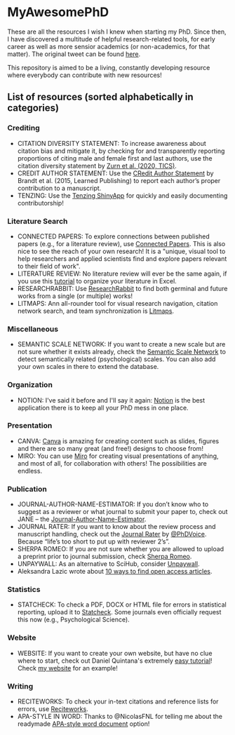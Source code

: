 # MyAwesomePhD

These are all the resources I wish I knew when starting my PhD. Since then, I have discovered a multitude of helpful research-related tools, for early career as well as more sensior academics (or non-academics, for that matter). The original tweet can be found [here](https://twitter.com/helenahhartmann/status/1473735195920633859).

This repository is aimed to be a living, constantly developing resource where everybody can contribute with new resources!

## List of resources (sorted alphabetically in categories)

### Crediting

- CITATION DIVERSITY STATEMENT: To increase awareness about citation bias and mitigate it, by checking for and transparently reporting proportions of citing male and female first and last authors, use the citation diversity statement by [Zurn et al. (2020, TICS)](https://pubmed.ncbi.nlm.nih.gov/32762966/).
- CREDIT AUTHOR STATEMENT: Use the [CRedit Author Statement](https://www.elsevier.com/authors/policies-and-guidelines/credit-author-statement) by Brandt et al. (2015, Learned Publishing) to report each author’s proper contribution to a manuscript.
- TENZING: Use the [Tenzing ShinyApp](https://rollercoaster.shinyapps.io/tenzing/) for quickly and easily documenting contributorship!

### Literature Search

- CONNECTED PAPERS: To explore connections between published papers (e.g., for a literature review), use [Connected Papers](https://www.connectedpapers.com/). This is also nice to see the reach of your own research! It is a "unique, visual tool to help researchers and applied scientists find and explore papers relevant to their field of work".
- LITERATURE REVIEW: No literature review will ever be the same again, if you use this [tutorial](https://twitter.com/SteMcQuilliam/status/1252241904810557448?s=20) to organize your literature in Excel.
- RESEARCHRABBIT: Use [ResearchRabbit](https://www.researchrabbit.ai/) to find both germinal and future works from a single (or multiple) works!
- LITMAPS: Ann all-rounder tool for visual research navigation, citation network search, and team synchronization is [Litmaps](https://www.litmaps.co/).

### Miscellaneous

- SEMANTIC SCALE NETWORK: If you want to create a new scale but are not sure whether it exists already, check the [Semantic Scale Network](rosenbusch.shinyapps.io/semantic_net/) to detect semantically related (psychological) scales. You can also add your own scales in there to extend the database.

### Organization

- NOTION: I've said it before and I'll say it again: [Notion](http://notion.so/) is the best application there is to keep all your PhD mess in one place.

### Presentation

- CANVA: [Canva](www.canva.com) is amazing for creating content such as slides, figures and there are so many great (and free!) designs to choose from!
- MIRO: You can use [Miro](https://miro.com/) for creating visual presentations of anything, and most of all, for collaboration with others! The possibilities are endless.

### Publication

- JOURNAL-AUTHOR-NAME-ESTIMATOR: If you don’t know who to suggest as a reviewer or what journal to submit your paper to, check out JANE – the [Journal-Author-Name-Estimator](jane.biosemantics.org).
- JOURNAL RATER: If you want to know about the review process and manuscript handling, check out the [Journal Rater](https://phdvoice.org/journalrater/) by [@PhDVoice](https://twitter.com/PhDVoice). Because “life’s too short to put up with reviewer 2’s”.
- SHERPA ROMEO: If you are not sure whether you are allowed to upload a preprint prior to journal submission, check [Sherpa Romeo](v2.sherpa.ac.uk/romeo/).
- UNPAYWALL: As an alternative to SciHub, consider [Unpaywall](unpaywall.org).
- Aleksandra Lazic wrote about [10 ways to find open access articles](https://alelazic.blogspot.com/2021/11/ten-ways-to-find-open-access-articles.html).

### Statistics

- STATCHECK: To check a PDF, DOCX or HTML file for errors in statistical reporting, upload it to [Statcheck](www.statcheck.io). Some journals even officially request this now (e.g., Psychological Science).

### Website

- WEBSITE: If you want to create your own website, but have no clue where to start, check out Daniel Quintana's extremely [easy tutorial](https://twitter.com/dsquintana/status/1310715433654382599?s=20)! Check [my website](www.helenahartmann.com) for an example!

### Writing

- RECITEWORKS: To check your in-text citations and reference lists for errors, use [Reciteworks](www.reciteworks.com).
- APA-STYLE IN WORD: Thanks to @NicolasFNL for telling me about the readymade [APA-style word document](https://twitter.com/NicolasFNL/status/1357048003027230726?s=20) option!
